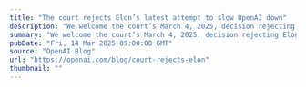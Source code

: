 ```yaml
---
title: "The court rejects Elon’s latest attempt to slow OpenAI down"
description: "We welcome the court’s March 4, 2025, decision rejecting Elon Musk’s latest attempt to slow down OpenAI for his personal benefit."
summary: "We welcome the court’s March 4, 2025, decision rejecting Elon Musk’s latest attempt to slow down OpenAI for his personal benefit."
pubDate: "Fri, 14 Mar 2025 09:00:00 GMT"
source: "OpenAI Blog"
url: "https://openai.com/blog/court-rejects-elon"
thumbnail: ""
---
```


